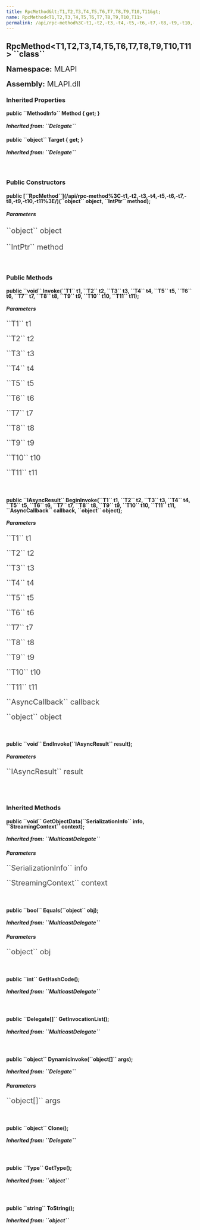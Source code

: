 ```yaml
---
title: RpcMethod&lt;T1,T2,T3,T4,T5,T6,T7,T8,T9,T10,T11&gt;
name: RpcMethod<T1,T2,T3,T4,T5,T6,T7,T8,T9,T10,T11>
permalink: /api/rpc-method%3C-t1,-t2,-t3,-t4,-t5,-t6,-t7,-t8,-t9,-t10,-t11%3E/
---
```


<div style="line-height: 1;">
	<h2 markdown="1">RpcMethod&lt;T1,T2,T3,T4,T5,T6,T7,T8,T9,T10,T11&gt; ``class``</h2>
	<p style="font-size: 20px;"><b>Namespace:</b> MLAPI</p>
	<p style="font-size: 20px;"><b>Assembly:</b> MLAPI.dll</p>
</div>
<div>
	<h3 markdown="1">Inherited Properties</h3>
	<div style="line-height: 1;">
		<h4 markdown="1"><b>public ``MethodInfo`` Method { get; }</b></h4>
		<h5 markdown="1">Inherited from: ``Delegate``</h5>
	</div>
	<div style="line-height: 1;">
		<h4 markdown="1"><b>public ``object`` Target { get; }</b></h4>
		<h5 markdown="1">Inherited from: ``Delegate``</h5>
	</div>
</div>
<br>
<div>
	<h3>Public Constructors</h3>
	<div style="line-height: 1; ">
		<h4 markdown="1"><b>public [``RpcMethod<T1,T2,T3,T4,T5,T6,T7,T8,T9,T10,T11>``](/api/rpc-method%3C-t1,-t2,-t3,-t4,-t5,-t6,-t7,-t8,-t9,-t10,-t11%3E/)(``object`` object, ``IntPtr`` method);</b></h4>
	</div>
		<h5><b>Parameters</b></h5>
		<div>
			<p style="font-size: 20px; color: #444;" markdown="1">``object`` object</p>
		</div>
		<div>
			<p style="font-size: 20px; color: #444;" markdown="1">``IntPtr`` method</p>
		</div>
</div>
<br>
<div>
	<h3 markdown="1">Public Methods</h3>
	<div style="line-height: 1;">
		<h4 markdown="1"><b>public ``void`` Invoke(``T1`` t1, ``T2`` t2, ``T3`` t3, ``T4`` t4, ``T5`` t5, ``T6`` t6, ``T7`` t7, ``T8`` t8, ``T9`` t9, ``T10`` t10, ``T11`` t11);</b></h4>
		<h5><b>Parameters</b></h5>
		<div>
			<p style="font-size: 20px; color: #444;" markdown="1">``T1`` t1</p>
		</div>
		<div>
			<p style="font-size: 20px; color: #444;" markdown="1">``T2`` t2</p>
		</div>
		<div>
			<p style="font-size: 20px; color: #444;" markdown="1">``T3`` t3</p>
		</div>
		<div>
			<p style="font-size: 20px; color: #444;" markdown="1">``T4`` t4</p>
		</div>
		<div>
			<p style="font-size: 20px; color: #444;" markdown="1">``T5`` t5</p>
		</div>
		<div>
			<p style="font-size: 20px; color: #444;" markdown="1">``T6`` t6</p>
		</div>
		<div>
			<p style="font-size: 20px; color: #444;" markdown="1">``T7`` t7</p>
		</div>
		<div>
			<p style="font-size: 20px; color: #444;" markdown="1">``T8`` t8</p>
		</div>
		<div>
			<p style="font-size: 20px; color: #444;" markdown="1">``T9`` t9</p>
		</div>
		<div>
			<p style="font-size: 20px; color: #444;" markdown="1">``T10`` t10</p>
		</div>
		<div>
			<p style="font-size: 20px; color: #444;" markdown="1">``T11`` t11</p>
		</div>
	</div>
	<br>
	<div style="line-height: 1;">
		<h4 markdown="1"><b>public ``IAsyncResult`` BeginInvoke(``T1`` t1, ``T2`` t2, ``T3`` t3, ``T4`` t4, ``T5`` t5, ``T6`` t6, ``T7`` t7, ``T8`` t8, ``T9`` t9, ``T10`` t10, ``T11`` t11, ``AsyncCallback`` callback, ``object`` object);</b></h4>
		<h5><b>Parameters</b></h5>
		<div>
			<p style="font-size: 20px; color: #444;" markdown="1">``T1`` t1</p>
		</div>
		<div>
			<p style="font-size: 20px; color: #444;" markdown="1">``T2`` t2</p>
		</div>
		<div>
			<p style="font-size: 20px; color: #444;" markdown="1">``T3`` t3</p>
		</div>
		<div>
			<p style="font-size: 20px; color: #444;" markdown="1">``T4`` t4</p>
		</div>
		<div>
			<p style="font-size: 20px; color: #444;" markdown="1">``T5`` t5</p>
		</div>
		<div>
			<p style="font-size: 20px; color: #444;" markdown="1">``T6`` t6</p>
		</div>
		<div>
			<p style="font-size: 20px; color: #444;" markdown="1">``T7`` t7</p>
		</div>
		<div>
			<p style="font-size: 20px; color: #444;" markdown="1">``T8`` t8</p>
		</div>
		<div>
			<p style="font-size: 20px; color: #444;" markdown="1">``T9`` t9</p>
		</div>
		<div>
			<p style="font-size: 20px; color: #444;" markdown="1">``T10`` t10</p>
		</div>
		<div>
			<p style="font-size: 20px; color: #444;" markdown="1">``T11`` t11</p>
		</div>
		<div>
			<p style="font-size: 20px; color: #444;" markdown="1">``AsyncCallback`` callback</p>
		</div>
		<div>
			<p style="font-size: 20px; color: #444;" markdown="1">``object`` object</p>
		</div>
	</div>
	<br>
	<div style="line-height: 1;">
		<h4 markdown="1"><b>public ``void`` EndInvoke(``IAsyncResult`` result);</b></h4>
		<h5><b>Parameters</b></h5>
		<div>
			<p style="font-size: 20px; color: #444;" markdown="1">``IAsyncResult`` result</p>
		</div>
	</div>
	<br>
</div>
<br>
<div>
	<h3 markdown="1">Inherited Methods</h3>
	<div style="line-height: 1;">
		<h4 markdown="1"><b>public ``void`` GetObjectData(``SerializationInfo`` info, ``StreamingContext`` context);</b></h4>
		<h5 markdown="1">Inherited from: ``MulticastDelegate``</h5>
		<h5><b>Parameters</b></h5>
		<div>
			<p style="font-size: 20px; color: #444;" markdown="1">``SerializationInfo`` info</p>
		</div>
		<div>
			<p style="font-size: 20px; color: #444;" markdown="1">``StreamingContext`` context</p>
		</div>
	</div>
	<br>
	<div style="line-height: 1;">
		<h4 markdown="1"><b>public ``bool`` Equals(``object`` obj);</b></h4>
		<h5 markdown="1">Inherited from: ``MulticastDelegate``</h5>
		<h5><b>Parameters</b></h5>
		<div>
			<p style="font-size: 20px; color: #444;" markdown="1">``object`` obj</p>
		</div>
	</div>
	<br>
	<div style="line-height: 1;">
		<h4 markdown="1"><b>public ``int`` GetHashCode();</b></h4>
		<h5 markdown="1">Inherited from: ``MulticastDelegate``</h5>
	</div>
	<br>
	<div style="line-height: 1;">
		<h4 markdown="1"><b>public ``Delegate[]`` GetInvocationList();</b></h4>
		<h5 markdown="1">Inherited from: ``MulticastDelegate``</h5>
	</div>
	<br>
	<div style="line-height: 1;">
		<h4 markdown="1"><b>public ``object`` DynamicInvoke(``object[]`` args);</b></h4>
		<h5 markdown="1">Inherited from: ``Delegate``</h5>
		<h5><b>Parameters</b></h5>
		<div>
			<p style="font-size: 20px; color: #444;" markdown="1">``object[]`` args</p>
		</div>
	</div>
	<br>
	<div style="line-height: 1;">
		<h4 markdown="1"><b>public ``object`` Clone();</b></h4>
		<h5 markdown="1">Inherited from: ``Delegate``</h5>
	</div>
	<br>
	<div style="line-height: 1;">
		<h4 markdown="1"><b>public ``Type`` GetType();</b></h4>
		<h5 markdown="1">Inherited from: ``object``</h5>
	</div>
	<br>
	<div style="line-height: 1;">
		<h4 markdown="1"><b>public ``string`` ToString();</b></h4>
		<h5 markdown="1">Inherited from: ``object``</h5>
	</div>
</div>
<br>
